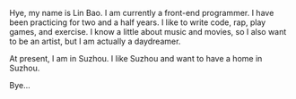 Hye, my name is Lin Bao. I am currently a front-end programmer. I have been practicing for two and a half years. I like to write code, rap, play games, and exercise. I know a little about music and movies, so I also want to be an artist, but I am actually a daydreamer.

At present, I am in Suzhou. I like Suzhou and want to have a home in Suzhou.

Bye...
